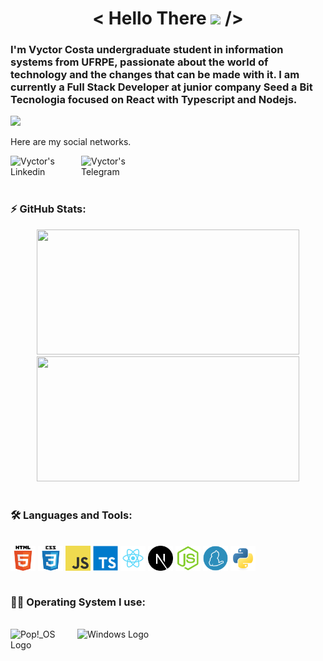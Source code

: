 <h1 align="center">
  < Hello There <img src="https://media.giphy.com/media/hvRJCLFzcasrR4ia7z/giphy.gif" width="25px"> />
</h1>

### I'm Vyctor Costa undergraduate student in information systems from UFRPE, passionate about the world of technology and the changes that can be made with it. I am currently a Full Stack Developer at junior company Seed a Bit Tecnologia focused on React with Typescript and Nodejs.
<img src="https://badges.pufler.dev/visits/VyctorCosta/VyctorCosta?logo=google-analytics&labelColor=0D0D0F" />
<br />

Here are my social networks.

<a href="https://www.linkedin.com/in/vyctor-manoel-b41a141a4/" target="_blank">
  <img align="left" alt="Vyctor's Linkedin" width="113px" src="https://img.shields.io/badge/LinkedIn-0077B5?style=for-the-badge&logo=linkedin&logoColor=white" />
</a>
<a href="https://t.me/Vyctao" target="_blank">
  <img align="left" alt="Vyctor's Telegram" width="117px" src="https://img.shields.io/badge/Telegram-2CA5E0?style=for-the-badge&logo=telegram&logoColor=white" />
</a>

<br />
<br />
<br />

### :zap: GitHub Stats:

<div align="center">
  <a href="https://github.com/VyctorCosta">
    <img height="200px" width="420px" src="https://github-readme-stats.vercel.app/api?username=VyctorCosta&show_icons=true&theme=midnight-purple&include_all_commits=true&count_private=true"/>
    <img height="200px" width="420px" src="https://github-readme-stats.vercel.app/api/top-langs/?username=VyctorCosta&layout=compact&langs_count=7&theme=midnight-purple"/>
  </a>
</div>
<br />


### 🛠️ Languages and Tools:
<div style="display: inline_block" align="left"><br>
  <img align="center" alt="HTML5" width="40px" src="https://raw.githubusercontent.com/github/explore/80688e429a7d4ef2fca1e82350fe8e3517d3494d/topics/html/html.png" />
  <img align="center" alt="CSS3" width="40px" src="https://raw.githubusercontent.com/github/explore/80688e429a7d4ef2fca1e82350fe8e3517d3494d/topics/css/css.png" />
  <img align="center" alt="JavaScript" width="40px" src="https://raw.githubusercontent.com/github/explore/80688e429a7d4ef2fca1e82350fe8e3517d3494d/topics/javascript/javascript.png" />
  <img align="center" alt="TypeScript" width="40px" src="https://raw.githubusercontent.com/devicons/devicon/master/icons/typescript/typescript-original.svg" />
  <img align="center" alt="React" width="40px" src="https://raw.githubusercontent.com/github/explore/80688e429a7d4ef2fca1e82350fe8e3517d3494d/topics/react/react.png" />
  <img align="center" alt="NextJS" width="40px" src="https://raw.githubusercontent.com/devicons/devicon/master/icons/nextjs/nextjs-original.svg" />
  <img align="center" alt="NodeJS" width="40px" src="https://raw.githubusercontent.com/devicons/devicon/master/icons/nodejs/nodejs-original.svg" />
  <img align="center" alt="Yarn" width="40px" src="https://raw.githubusercontent.com/devicons/devicon/master/icons/yarn/yarn-original.svg" />
  <img align="center" alt="Python" width="40px" src="https://raw.githubusercontent.com/devicons/devicon/master/icons/python/python-original.svg" />
</div>

<br />

### :man_technologist: Operating System I use:

<div><br />
  <img align="left" alt="Pop!_OS Logo" width="107px" src="https://img.shields.io/badge/Pop!_OS-48B9C7?style=for-the-badge&logo=Pop!_OS&logoColor=white" />
  <img align="left" alt="Windows Logo" width="120px" src="https://img.shields.io/badge/Windows-0078D6?style=for-the-badge&logo=windows&logoColor=white" />
</div>

